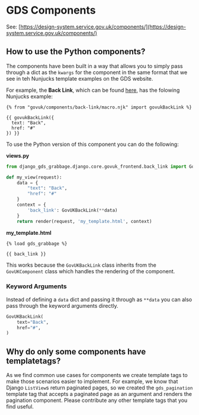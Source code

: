 # GDS Components

See: [https://design-system.service.gov.uk/components/](https://design-system.service.gov.uk/components/)

## How to use the Python components?

The components have been built in a way that allows you to simply pass through a dict as the `kwargs` for the component in the same format that we see in teh Nunjucks template examples on the GDS website.

For example, the **Back Link**, which can be found [here](https://design-system.service.gov.uk/components/back-link/), has the folowing Nunjucks example:

```nunjucks
{% from "govuk/components/back-link/macro.njk" import govukBackLink %}

{{ govukBackLink({
  text: "Back",
  href: "#"
}) }}
```

To use the Python version of this component you can do the following:

**views.py**
```python
from django_gds_grabbage.django.core.govuk_frontend.back_link import GovUKBackLink

def my_view(request):
    data = {
        "text": "Back",
        "href": "#"
    }
    context = {
        'back_link': GovUKBackLink(**data)
    }
    return render(request, 'my_template.html', context)
```

**my_template.html**
```django
{% load gds_grabbage %}

{{ back_link }}
```

This works because the `GovUKBackLink` class inherits from the `GovUKComponent` class which handles the rendering of the component.

### Keyword Arguments
Instead of defining a `data` dict and passing it through as `**data` you can also pass through the keyword arguments directly.

```python
GovUKBackLink(
    text="Back",
    href="#",
)
```

## Why do only some components have templatetags?

As we find common use cases for components we create template tags to make those scenarios easier to implement. For example, we know that Django `ListView`s return paginated pages, so we created the `gds_pagination` template tag that accepts a paginated page as an argument and renders the pagination component. Please contribute any other template tags that you find useful.